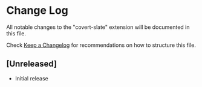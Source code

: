 # Change Log

All notable changes to the "covert-slate" extension will be documented in this file.

Check [Keep a Changelog](http://keepachangelog.com/) for recommendations on how to structure this file.

## [Unreleased]

- Initial release
